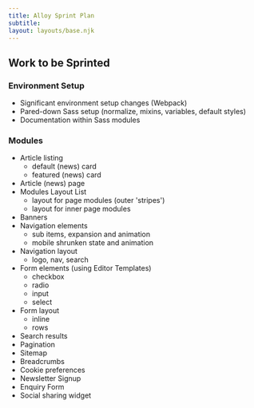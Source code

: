 ```yaml
---
title: Alloy Sprint Plan
subtitle: 
layout: layouts/base.njk
---
```


## Work to be Sprinted

### Environment Setup

- Significant environment setup changes (Webpack)
- Pared-down Sass setup (normalize, mixins, variables, default styles)
- Documentation within Sass modules

### Modules

- Article listing
  - default (news) card
  - featured (news) card
- Article (news) page
- Modules Layout List
  - layout for page modules (outer 'stripes')
  - layout for inner page modules
- Banners
- Navigation elements
  - sub items, expansion and animation
  - mobile shrunken state and animation
- Navigation layout
  - logo, nav, search
- Form elements (using Editor Templates)
  - checkbox
  - radio
  - input
  - select
- Form layout
  - inline
  - rows
- Search results
- Pagination
- Sitemap
- Breadcrumbs
- Cookie preferences
- Newsletter Signup
- Enquiry Form
- Social sharing widget
